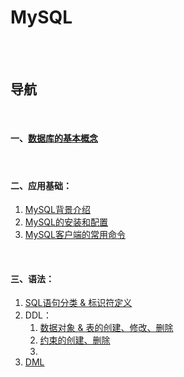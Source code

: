 # MySQL

<br><br>

## 导航

<br>

#### 一、[数据库的基本概念](数据库的基本概念.md#数据库的基本概念)

<br>

#### 二、应用基础：

1. [MySQL背景介绍](应用基础/MySQL背景介绍.md#mysql背景介绍)
2. [MySQL的安装和配置](应用基础/MySQL的安装和配置.md#mysql的安装和配置)
3. [MySQL客户端的常用命令](应用基础/MySQL客户端的常用命令.md#mysql客户端的常用命令)

<br>

#### 三、语法：

1. [SQL语句分类 & 标识符定义](语法/SQL语句分类%20%26%20标识符定义.md#sql语句分类--标识符定义)
2. DDL：
   1. [数据对象 & 表的创建、修改、删除](语法/DDL/数据对象%20%26%20表的创建、修改、删除.md#数据对象--表的创建修改删除)
   2. [约束的创建、删除](语法/DDL/约束的创建、删除.md#约束的创建删除)
   3. []()
3. [DML]()
